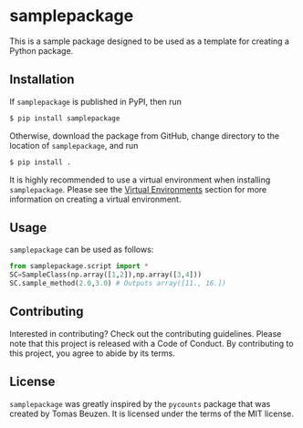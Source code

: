 # samplepackage

This is a sample package designed to be used as a template for creating a Python package.

## Installation

If `samplepackage` is published in PyPI, then run
```bash
$ pip install samplepackage
```

Otherwise, download the package from GitHub, change directory to the location of `samplepackage`, and run
```bash
$ pip install .
```
It is highly recommended to use a virtual environment when installing `samplepackage`. 
Please see the [Virtual Environments](#Virtual-Environments) section for more information on creating a virtual environment.

## Usage

`samplepackage` can be used as follows:

```python
from samplepackage.script import *
SC=SampleClass(np.array([1,2]),np.array([3,4]))
SC.sample_method(2.0,3.0) # Outputs array([11., 16.])
```

## Contributing

Interested in contributing? Check out the contributing guidelines. 
Please note that this project is released with a Code of Conduct. 
By contributing to this project, you agree to abide by its terms.

## License

`samplepackage` was greatly inspired by the `pycounts` package that was created by Tomas Beuzen. It is licensed under the terms
of the MIT license.

